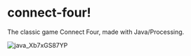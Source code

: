 # connect-four!
The classic game Connect Four, made with Java/Processing.

![java_Xb7xGS87YP](https://user-images.githubusercontent.com/45148959/210137148-1866cc9a-419c-4b81-a2a8-dd73f3a68b80.gif)
